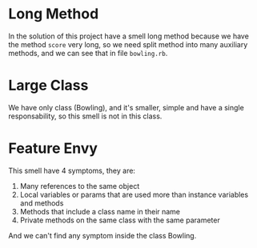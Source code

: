 # Long Method
In the solution of this project have a smell long method because we have the method `score` very long, so we need split method into many auxiliary methods, and we can see that in file `bowling.rb`.

# Large Class
We have only class (Bowling), and it's smaller, simple and have a single responsability, so this smell is not in this class.

# Feature Envy
This smell have 4 symptoms, they are:

1. Many references to the same object
2. Local variables or params that are used more than instance variables and methods
3. Methods that include a class name in their name
4. Private methods on the same class with the same parameter

And we can't find any symptom inside the class Bowling.